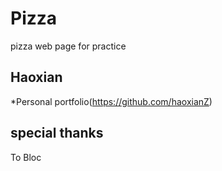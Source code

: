 # Pizza
pizza web page for practice 

## Haoxian
*Personal portfolio(https://github.com/haoxianZ)

## special thanks
To Bloc
